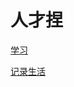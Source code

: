 # 人才捏

[学习](https://github.com/wtkl-rc/wtkl-rc.github.io/blob/main/knowledge/math/%E9%AB%98%E7%AD%89%E6%95%B0%E5%AD%A6.md)

[记录生活](https://github.com/wtkl-rc/wtkl-rc.github.io/tree/main/life)

